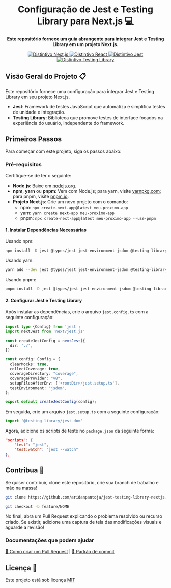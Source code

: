 <h1 align="center">Configuração de Jest e Testing Library para Next.js 💻</h1> 

<p align="center">
    <b>Este repositório fornece um guia abrangente para integrar Jest e Testing Library em um projeto Next.js.</b>
</p>

<p align="center">
  <a href="https://nextjs.org/" target="_blank">
    <img src="https://img.shields.io/badge/Next.js-000000?style=for-the-badge&logo=next.js" alt="Distintivo Next.js">
  </a>
  <a href="https://reactjs.org/" target="_blank">
    <img src="https://img.shields.io/badge/React-005CFE?style=for-the-badge&logo=react" alt="Distintivo React">
  </a>
  <a href="https://eslint.org/" target="_blank">
    <img src="https://img.shields.io/badge/Jest-c14a09?style=for-the-badge&logo=jest" alt="Distintivo Jest">
  </a>
  <a href="https://prettier.io/" target="_blank">
    <img src="https://img.shields.io/badge/Testing Library-ffffff?style=for-the-badge&logo=testinglibrary" alt="Distintivo Testing Library">
  </a>
</p>

<h2 id="visao-geral-do-projeto">Visão Geral do Projeto 📋</h2>

Este repositório fornece uma configuração para integrar Jest e Testing Library em seu projeto Next.js.

- **Jest**: Framework de testes JavaScript que automatiza e simplifica testes de unidade e integração.
- **Testing Library**: Biblioteca que promove testes de interface focados na experiência do usuário, independente do framework.

<h2 id="primeiros-passos">Primeiros Passos</h2>

Para começar com este projeto, siga os passos abaixo:

### Pré-requisitos

Certifique-se de ter o seguinte:

- **Node.js**: Baixe em [nodejs.org](https://nodejs.org/).
- **npm**, **yarn** ou **pnpm**: Vem com Node.js; para yarn, visite [yarnpkg.com](https://yarnpkg.com/); para pnpm, visite [pnpm.io](https://pnpm.io/pt/).
- **Projeto Next.js**: Crie um novo projeto com o comando: 
  - npm: `npx create-next-app@latest meu-proximo-app`
  - yarn: `yarn create next-app meu-proximo-app`
  - pnpm: `npx create-next-app@latest meu-proximo-app --use-pnpm`

#### 1. Instalar Dependências Necessárias

Usando npm:
```bash
npm install -D jest @types/jest jest-environment-jsdom @testing-library/react @testing-library/dom @testing-library/jest-dom ts-node ts-jest
```
Usando yarn:
```bash
yarn add --dev jest @types/jest jest-environment-jsdom @testing-library/react @testing-library/dom @testing-library/jest-dom ts-node ts-jest
```
Usando pnpm:
```bash
pnpm install -D jest @types/jest jest-environment-jsdom @testing-library/react @testing-library/dom @testing-library/jest-dom ts-node ts-jest
```

#### 2. Configurar Jest e Testing Library
Após instalar as dependências, crie o arquivo `jest.config.ts` com a seguinte configuração:

```ts
import type {Config} from 'jest';
import nextJest from 'next/jest.js'

const createJestConfig = nextJest({
  dir: './',
})

const config: Config = {
  clearMocks: true,
  collectCoverage: true,
  coverageDirectory: "coverage",
  coverageProvider: "v8",
  setupFilesAfterEnv: ['<rootDir>/jest.setup.ts'],
  testEnvironment: "jsdom",
};

export default createJestConfig(config);
```

Em seguida, crie um arquivo `jest.setup.ts` com a seguinte configuração:

```ts
import '@testing-library/jest-dom'
```

Agora, adicione os scripts de teste no `package.json` da seguinte forma:

```json
"scripts": {
    "test": "jest",
    "test:watch": "jest --watch"
},
```

<h2 id="contribuir">Contribua 🚀</h2>

Se quiser contribuir, clone este repositório, crie sua branch de trabalho e mão na massa!

```bash
git clone https://github.com/aridanpantoja/jest-testing-library-nextjs.git
```

```bash
git checkout -b feature/NOME
```

No final, abra um Pull Request explicando o problema resolvido ou recurso criado. Se existir, adicione uma captura de tela das modificações visuais e aguarde a revisão!

### Documentações que podem ajudar

[📝 Como criar um Pull Request](https://www.atlassian.com/br/git/tutorials/making-a-pull-request) |
[💾 Padrão de commit](https://gist.github.com/joshbuchea/6f47e86d2510bce28f8e7f42ae84c716)

<h2 id="licenca">Licença 📃 </h2>

Este projeto está sob licença [MIT](./LICENSE)